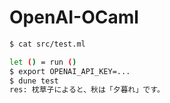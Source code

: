 OpenAI-OCaml
===

```sh
$ cat src/test.ml

let () = run ()
$ export OPENAI_API_KEY=...
$ dune test
res: 枕草子によると、秋は「夕暮れ」です。
```

